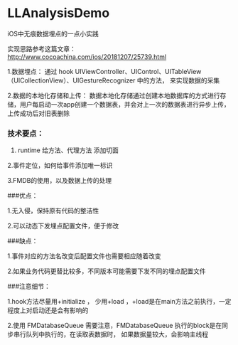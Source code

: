 # LLAnalysisDemo
iOS中无痕数据埋点的一点小实践

实现思路参考这篇文章： http://www.cocoachina.com/ios/20181207/25739.html

1.数据埋点：
        通过 hook  UIViewController、UIControl、UITableView（UICollectionView）、UIGestureRecognizer 中的方法，
来实现数据的采集

2.数据的本地化存储和上传：
        数据本地化存储通过创建本地数据库的方式进行存储，用户每启动一次app创建一个数据表，并会对上一次的数据表进行异步上传，
上传成功后对旧表删除



### 技术要点：

1. runtime 给方法、代理方法 添加切面

2.事件定位，如何给事件添加唯一标识

3.FMDB的使用，以及数据上传的处理



###优点：

1.无入侵，保持原有代码的整洁性

2.可以动态下发埋点配置文件，便于修改

###缺点：

1.事件对应的方法名改变后配置文件也需要相应随着改变

2.如果业务代码更替比较多，不同版本可能需要下发不同的埋点配置文件


###注意细节：

1.hook方法尽量用+initialize ， 少用+load ，+load是在main方法之前执行，一定程度上对启动还是会有影响的

2.使用 FMDatabaseQueue 需要注意，FMDatabaseQueue 执行的block是在同步串行队列中执行的，在读取表数据时，
如果数据量较大，会影响主线程




